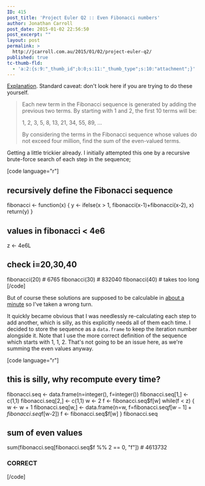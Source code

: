 ```yaml
---
ID: 415
post_title: 'Project Euler Q2 :: Even Fibonacci numbers'
author: Jonathan Carroll
post_date: 2015-01-02 22:56:50
post_excerpt: ""
layout: post
permalink: >
  http://jcarroll.com.au/2015/01/02/project-euler-q2/
published: true
tc-thumb-fld:
  - 'a:2:{s:9:"_thumb_id";b:0;s:11:"_thumb_type";s:10:"attachment";}'
---
```

<a title="Project Euler" href="http://jcarroll.com.au/2015/01/code/project-euler/" target="_blank">Explanation</a>. Standard caveat: don't look here if you are trying to do these yourself.
<blockquote>Each new term in the Fibonacci sequence is generated by adding the previous two terms. By starting with 1 and 2, the first 10 terms will be:

1, 2, 3, 5, 8, 13, 21, 34, 55, 89, ...

By considering the terms in the Fibonacci sequence whose values do not exceed four million, find the sum of the even-valued terms.</blockquote>
Getting a little trickier already. I initially attempted this one by a recursive brute-force search of each step in the sequence;

[code language="r"]
## recursively define the Fibonacci sequence
fibonacci &lt;- function(x) {
   y &lt;- ifelse(x &gt; 1, fibonacci(x-1)+fibonacci(x-2), x)
   return(y)
}

## values in fibonacci &lt; 4e6
z &lt;- 4e6L
## check i=20,30,40
fibonacci(20) # 6765
fibonacci(30) # 832040
fibonacci(40) # takes too long
[/code]

But of course these solutions are supposed to be calculable in <a title="Project Euler : About" href="https://projecteuler.net/about" target="_blank">about a minute</a> so I've taken a wrong turn.

It quickly became obvious that I was needlessly re-calculating each step to add another, which is silly, as this explicitly needs all of them each time. I decided to store the sequence as a <code>data.frame</code> to keep the iteration number alongside it. Note that I use the more correct definition of the sequence which starts with 1, 1, 2. That's not going to be an issue here, as we're summing the even values anyway.

[code language="r"]
## this is silly, why recompute every time?
fibonacci.seq &lt;- data.frame(n=integer(), f=integer())
fibonacci.seq[1,] &lt;- c(1,1)
fibonacci.seq[2,] &lt;- c(1,1)
w &lt;- 2
f &lt;- fibonacci.seq$f[w]
while(f &lt; z) {
 w &lt;- w + 1
 fibonacci.seq[w,] &lt;- data.frame(n=w, f=fibonacci.seq$f[w-1]+fibonacci.seq$f[w-2])
 f &lt;- fibonacci.seq$f[w]
}
fibonacci.seq

## sum of even values
sum(fibonacci.seq[fibonacci.seq$f %% 2 == 0, &quot;f&quot;]) # 4613732

### CORRECT
[/code]